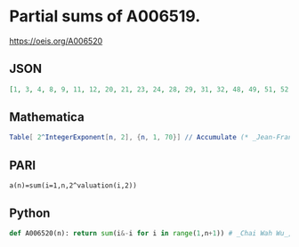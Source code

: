 # Partial sums of A006519\.
https://oeis.org/A006520
## JSON
```JSON
[1, 3, 4, 8, 9, 11, 12, 20, 21, 23, 24, 28, 29, 31, 32, 48, 49, 51, 52, 56, 57, 59, 60, 68, 69, 71, 72, 76, 77, 79, 80, 112, 113, 115, 116, 120, 121, 123, 124, 132, 133, 135, 136, 140, 141, 143, 144, 160, 161, 163, 164, 168, 169, 171, 172, 180, 181, 183, 184, 188, 189]
```
## Mathematica
```Mathematica
Table[ 2^IntegerExponent[n, 2], {n, 1, 70}] // Accumulate (* _Jean-François Alcover_, May 14 2013 *)
```
## PARI
```PARI
a(n)=sum(i=1,n,2^valuation(i,2))
```
## Python
```Python
def A006520(n): return sum(i&-i for i in range(1,n+1)) # _Chai Wah Wu_, Jul 14 2022
```

